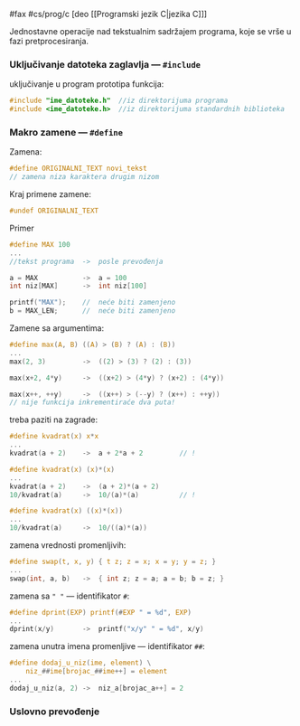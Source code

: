 #fax #cs/prog/c [deo [[Programski jezik C|jezika C]]]
$\:$

Jednostavne operacije nad tekstualnim sadržajem programa, koje se vrše u fazi pretprocesiranja.

### Uključivanje datoteka zaglavlja — ```#include```

uključivanje u program prototipa funkcija:
```c
#include "ime_datoteke.h"  //iz direktorijuma programa
#include <ime_datoteke.h>  //iz direktorijuma standardnih biblioteka
```

### Makro zamene — ```#define```
Zamena:
```c
#define ORIGINALNI_TEXT novi_tekst
// zamena niza karaktera drugim nizom
```

Kraj primene zamene: 
```c
#undef ORIGINALNI_TEXT
```


Primer
```c
#define MAX 100
...
//tekst programa  ->  posle prevođenja

a = MAX           ->  a = 100 
int niz[MAX]      ->  int niz[100]

printf("MAX");    //  neće biti zamenjeno
b = MAX_LEN;      //  neće biti zamenjeno
```

Zamene sa argumentima:
```c
#define max(A, B) ((A) > (B) ? (A) : (B))
...
max(2, 3)         ->  ((2) > (3) ? (2) : (3))

max(x+2, 4*y)     ->  ((x+2) > (4*y) ? (x+2) : (4*y))

max(x++, ++y)     ->  ((x++) > (--y) ? (x++) : ++y))
// nije funkcija inkrementiraće dva puta!
```

treba paziti na zagrade:
```c
#define kvadrat(x) x*x
...
kvadrat(a + 2)    ->  a + 2*a + 2         // !
```
```c
#define kvadrat(x) (x)*(x)
...
kvadrat(a + 2)    ->  (a + 2)*(a + 2)
10/kvadrat(a)     ->  10/(a)*(a)          // !
```
```c
#define kvadrat(x) ((x)*(x))
...
10/kvadrat(a)     ->  10/((a)*(a))
```

zamena vrednosti promenljivih:
```c
#define swap(t, x, y) { t z; z = x; x = y; y = z; }
...
swap(int, a, b)   ->  { int z; z = a; a = b; b = z; }
```

zamena sa ```" "``` — identifikator ```#```:
```c
#define dprint(EXP) printf(#EXP " = %d", EXP)
...
dprint(x/y)       ->  printf("x/y" " = %d", x/y)
```

zamena unutra imena promenljive — identifikator ```##```: 
```c
#define dodaj_u_niz(ime, element) \
	niz_##ime[brojac_##ime++] = element
...
dodaj_u_niz(a, 2) ->  niz_a[brojac_a++] = 2
```


### Uslovno prevođenje